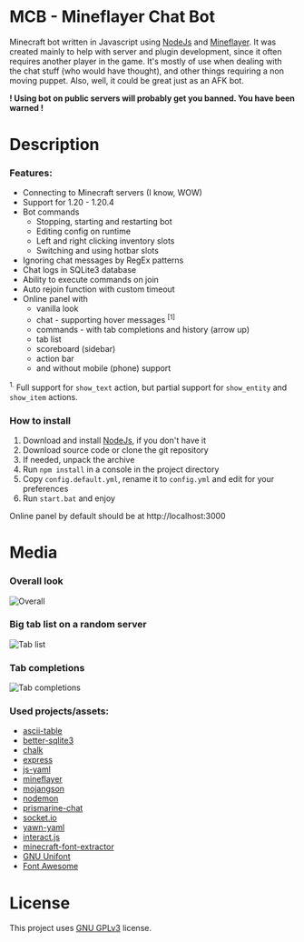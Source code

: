 # MCB - Mineflayer Chat Bot
Minecraft bot written in Javascript using [NodeJs](https://nodejs.org) and [Mineflayer](https://www.npmjs.com/package/mineflayer). It was created mainly to help with server and plugin development, since it often requires another player in the game. It's mostly of use when dealing with the chat stuff (who would have thought), and other things requiring a non moving puppet. Also, well, it could be great just as an AFK bot.

**! Using bot on public servers will probably get you banned. You have been warned !**


# Description
### Features:
- Connecting to Minecraft servers (I know, WOW)
- Support for 1.20 - 1.20.4
- Bot commands
  - Stopping, starting and restarting bot
  - Editing config on runtime
  - Left and right clicking inventory slots
  - Switching and using hotbar slots
- Ignoring chat messages by RegEx patterns
- Chat logs in SQLite3 database
- Ability to execute commands on join
- Auto rejoin function with custom timeout
- Online panel with
  - vanilla look
  - chat - supporting hover messages <sup>[1]</sup>
  - commands - with tab completions and history (arrow up)
  - tab list
  - scoreboard (sidebar)
  - action bar
  - and without mobile (phone) support

<sup>1.</sup> Full support for `show_text` action, but partial support for `show_entity` and `show_item` actions.

### How to install
1. Download and install [NodeJs](https://nodejs.org), if you don't have it
2. Download source code or clone the git repository
3. If needed, unpack the archive
4. Run `npm install` in a console in the project directory
5. Copy `config.default.yml`, rename it to `config.yml` and edit for your preferences
6. Run `start.bat` and enjoy

Online panel by default should be at http://localhost:3000


# Media
### Overall look
![Overall](https://i.imgur.com/XXnRPJP.gif)

### Big tab list on a random server
![Tab list](https://i.imgur.com/ydbsz75.png)

### Tab completions
![Tab completions](https://i.imgur.com/5QeWgfU.gif)


### Used projects/assets:
- [ascii-table](https://www.npmjs.com/package/ascii-table)
- [better-sqlite3](https://www.npmjs.com/package/better-sqlite3)
- [chalk](https://www.npmjs.com/package/chalk)
- [express](https://www.npmjs.com/package/express)
- [js-yaml](https://www.npmjs.com/package/js-yaml)
- [mineflayer](https://www.npmjs.com/package/mineflayer)
- [mojangson](https://www.npmjs.com/package/mojangson)
- [nodemon](https://www.npmjs.com/package/nodemon)
- [prismarine-chat](https://www.npmjs.com/package/prismarine-chat)
- [socket.io](https://www.npmjs.com/package/socket.io)
- [yawn-yaml](https://www.npmjs.com/package/yawn-yaml)
- [interact.js](https://interactjs.io)
- [minecraft-font-extractor](https://github.com/Ynfuien/minecraft-font-extractor)
- [GNU Unifont](https://unifoundry.com/unifont/index.html)
- [Font Awesome](https://fontawesome.com)


# License
This project uses [GNU GPLv3](https://github.com/Ynfuien/MineflayerChatBot/blob/main/LICENSE) license.